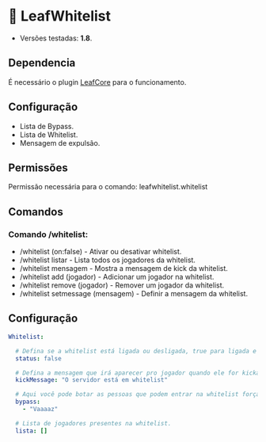 # 💜 LeafWhitelist
* Versões testadas: **1.8**.

## Dependencia
É necessário o plugin [LeafCore](https://github.com/leafcodebr/LeafCore/releases/tag/Downloads) para o funcionamento.

## Configuração
* Lista de Bypass.
* Lista de Whitelist.
* Mensagem de expulsão.

## Permissões
Permissão necessária para o comando: leafwhitelist.whitelist

## Comandos
### Comando /whitelist:
* /whitelist (on:false) - Ativar ou desativar whitelist.
* /whitelist listar - Lista todos os  jogadores da whitelist.
* /whitelist mensagem - Mostra a mensagem de kick da whitelist.
* /whitelist add (jogador) - Adicionar um jogador na whitelist.
* /whitelist remove (jogador) - Remover um jogador da whitelist.
* /whitelist setmessage (mensagem) - Definir a mensagem da whitelist.

## Configuração
```yml
Whitelist:

  # Defina se a whitelist está ligada ou desligada, true para ligada e false para desligada.
  status: false

  # Defina a mensagem que irá aparecer pro jogador quando ele for kickado pela whitelist.
  kickMessage: "O servidor está em whitelist"

  # Aqui você pode botar as pessoas que podem entrar na whitelist forçada.
  bypass:
    - "Vaaaaz"

  # Lista de jogadores presentes na whitelist.
  lista: []
```
